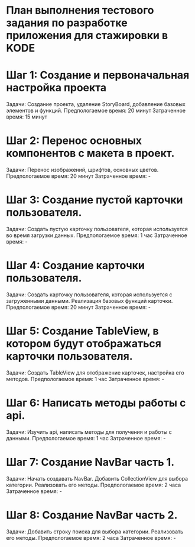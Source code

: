 # План выполнения тестового задания по разработке приложения для стажировки в KODE

# Шаг 1: Создание и первоначальная настройка проекта
Задачи: Создание проекта, удаление StoryBoard, добавление базовых элементов и функций.
Предпологаемое время: 20 минут
Затраченное время: 15 минут

# Шаг 2: Перенос основных компонентов с макета в проект.
Задачи: Перенос изображений, шрифтов, основных цветов.
Предпологаемое время: 20 минут
Затраченное время: -

# Шаг 3: Создание пустой карточки пользователя.
Задачи: Создать пустую карточку пользователя, которая используется во время загрузки данных.
Предпологаемое время: 1 час
Затраченное время: -

# Шаг 4: Создание карточки пользователя.
Задачи: Создать карточку пользователя, которая используется с загруженными данными. Реализация базовых функций карточки.
Предпологаемое время: 20 минут
Затраченное время: -

# Шаг 5: Создание TableView, в котором будут отображаться карточки пользователя.
Задачи: Создать TableView для отображение карточек, настройка его методов. 
Предпологаемое время: 1 час
Затраченное время: -

# Шаг 6: Написать методы работы с api.
Задачи: Изучить api, написать методы для получения и работы с данными. 
Предпологаемое время: 1 час
Затраченное время: -

# Шаг 7: Создание NavBar часть 1.
Задачи: Начать создавать NavBar. Добавить CollectionView для выбора категории. Реализовать его методы.
Предпологаемое время: 2 часа
Затраченное время: -

# Шаг 8: Создание NavBar часть 2.
Задачи: Добавить строку поиска для выбора категории. Реализовать его методы.
Предпологаемое время: 2 часа
Затраченное время: -


